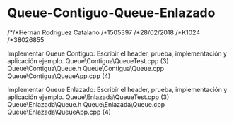 # Queue-Contiguo-Queue-Enlazado

/*/*Hernán Rodríguez Catalano
/*1505397
/*28/02/2018
/*K1024
/*38026855

Implementar Queue Contiguo: Escribir el header, prueba, implementación y aplicación ejemplo.
Queue\Contigua\QueueTest.cpp (3)
Queue\Contigua\Queue.h
Queue\Contigua\Queue.cpp
Queue\Contigua\QueueApp.cpp (4)

Implementar Queue Enlazado: Escribir el header, prueba, implementación y aplicación ejemplo.
Queue\Enlazada\QueueTest.cpp (3)
Queue\Enlazada\Queue.h
Queue\Enlazada\Queue.cpp
Queue\Enlazada\QueueApp.cpp (4)
